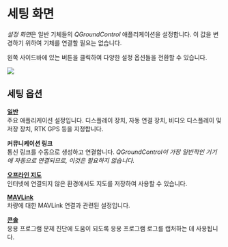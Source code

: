 # 세팅 화면

*설정 화면*은 일반 기체들의 *QGroundControl* 애플리케이션을 설정합니다. 이 값을 변경하기 위하여 기체를 연결할 필요는 없습니다.

왼쪽 사이드바에 있는 버튼을 클릭하여 다양한 설정 옵션들을 전환할 수 있습니다.

![](../../assets/settings/settings_view.jpg)

## 세팅 옵션

**[일반](General.md)** <br />주요 애플리케이션 설정입니다. 디스플레이 장치, 자동 연결 장치, 비디오 디스플레이 및 저장 장치, RTK GPS 등을 지정합니다.

**커뮤니케이션 링크** <br />통신 링크를 수동으로 생성하고 연결합니다. *QGroundControl이 가장 일반적인 기기에 자동으로 연결되므로, 이것은 필요하지 않습니다.*

**[오프라인 지도](OfflineMaps.md)** <br />인터넷에 연결되지 않은 환경에서도 지도를 저장하여 사용할 수 있습니다.

**[MAVLink](MAVLink.md)** <br />차량에 대한 MAVLink 연결과 관련된 설정입니다.

**[콘솔](console_logging.md)** <br />응용 프로그램 문제 진단에 도움이 되도록 응용 프로그램 로그를 캡처하는 데 사용됩니다.